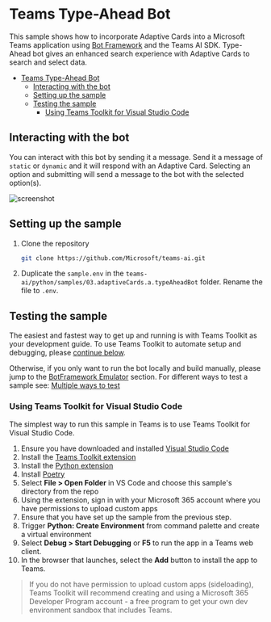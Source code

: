 # Teams Type-Ahead Bot

This sample shows how to incorporate Adaptive Cards into a Microsoft Teams application using [Bot Framework](https://dev.botframework.com) and the Teams AI SDK. Type-Ahead bot gives an enhanced search experience with Adaptive Cards to search and select data.

<!-- @import "[TOC]" {cmd="toc" depthFrom=1 depthTo=6 orderedList=false} -->

<!-- code_chunk_output -->

-   [Teams Type-Ahead Bot](#teams-type-ahead-bot)
    - [Interacting with the bot](#interacting-with-the-bot)
    - [Setting up the sample](#setting-up-the-sample)
    - [Testing the sample](#testing-the-sample)
        - [Using Teams Toolkit for Visual Studio Code](#using-teams-toolkit-for-visual-studio-code)

<!-- /code_chunk_output -->

## Interacting with the bot

You can interact with this bot by sending it a message. Send it a message of `static` or `dynamic` and it will respond with an Adaptive Card. Selecting an option and submitting will send a message to the bot with the selected option(s).

![screenshot](./assets/screenshot.PNG)

## Setting up the sample

1. Clone the repository

    ```bash
    git clone https://github.com/Microsoft/teams-ai.git
    ```

2. Duplicate the `sample.env` in the `teams-ai/python/samples/03.adaptiveCards.a.typeAheadBot` folder. Rename the file to `.env`. 

## Testing the sample

The easiest and fastest way to get up and running is with Teams Toolkit as your development guide. To use Teams Toolkit to automate setup and debugging, please [continue below](#using-teams-toolkit-for-visual-studio-code).

Otherwise, if you only want to run the bot locally and build manually, please jump to the [BotFramework Emulator](../README.md#testing-in-botframework-emulator) section.
For different ways to test a sample see: [Multiple ways to test](../README.md#multiple-ways-to-test)

### Using Teams Toolkit for Visual Studio Code 

The simplest way to run this sample in Teams is to use Teams Toolkit for Visual Studio Code.

1. Ensure you have downloaded and installed [Visual Studio Code](https://code.visualstudio.com/docs/setup/setup-overview)
2. Install the [Teams Toolkit extension](https://marketplace.visualstudio.com/items?itemName=TeamsDevApp.ms-teams-vscode-extension)
3. Install the [Python extension](https://marketplace.visualstudio.com/items?itemName=ms-python.python)
4. Install [Poetry](https://python-poetry.org/docs/#installation)
5. Select **File > Open Folder** in VS Code and choose this sample's directory from the repo
6. Using the extension, sign in with your Microsoft 365 account where you have permissions to upload custom apps
7. Ensure that you have set up the sample from the previous step.
8. Trigger **Python: Create Environment** from command palette and create a virtual environment
9. Select **Debug > Start Debugging** or **F5** to run the app in a Teams web client.
10. In the browser that launches, select the **Add** button to install the app to Teams.

> If you do not have permission to upload custom apps (sideloading), Teams Toolkit will recommend creating and using a Microsoft 365 Developer Program account - a free program to get your own dev environment sandbox that includes Teams.